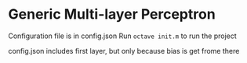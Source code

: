 # Generic Multi-layer Perceptron

Configuration file is in config.json
Run `octave init.m` to run the project

config.json includes first layer, but only because bias is get frome there
